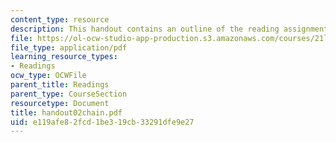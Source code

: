 ```yaml
---
content_type: resource
description: This handout contains an outline of the reading assignment.
file: https://ol-ocw-studio-app-production.s3.amazonaws.com/courses/21l-012-forms-of-western-narrative-spring-2004/e119afe82fcd1be319cb33291dfe9e27_handout02chain.pdf
file_type: application/pdf
learning_resource_types:
- Readings
ocw_type: OCWFile
parent_title: Readings
parent_type: CourseSection
resourcetype: Document
title: handout02chain.pdf
uid: e119afe8-2fcd-1be3-19cb-33291dfe9e27
---
```

